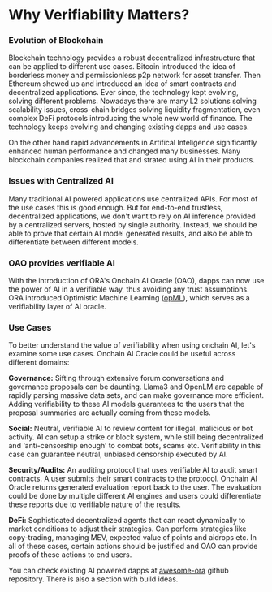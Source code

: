 # Why Verifiability Matters?



### Evolution of Blockchain

Blockchain technology provides a robust decentralized infrastructure that can be applied to different use cases. Bitcoin introduced the idea of borderless money and permissionless p2p network for asset transfer. Then Ethereum showed up and introduced an idea of smart contracts and decentralized applications. Ever since, the technology kept evolving, solving different problems. Nowadays there are many L2 solutions solving scalability issues, cross-chain bridges solving liquidity fragmentation, even complex DeFi protocols introducing the whole new world of finance. The technology keeps evolving and changing existing dapps and use cases.

On the other hand rapid advancements in Artifical Inteligence significantly enhanced human performance and changed many businesses. Many blockchain companies realized that and strated using AI in their products.

### Issues with Centralized AI

Many traditional AI powered applications use centralized APIs. For most of the use cases this is good enough. But for end-to-end trustless, decentralized applications, we don't want to rely on AI inference provided by a centralized servers, hosted by single authority. Instead, we should be able to prove that certain AI model generated results, and also be able to differentiate between different models.

### OAO provides verifiable AI

With the introduction of ORA's Onchain AI Oracle (OAO), dapps can now use the power of AI in a verifiable way, thus avoiding any trust assumptions. ORA introduced Optimistic Machine Learning ([opML](../../technology/proving-frameworks-zkml-opml-opp-ai/opml.md)), which serves as a verifiability layer of AI oracle.

### Use Cases

To better understand the value of verifiability when using onchain AI, let's examine some use cases. Onchain AI Oracle could be useful across different domains:

**Governance:** Sifting through extensive forum conversations and governance proposals can be daunting. Llama3 and OpenLM are capable of rapidly parsing massive data sets, and can make governance more efficient. Adding verifiability to these AI models guarantees to the users that the proposal summaries are actually coming from these models.

**Social:** Neutral, verifiable AI to review content for illegal, malicious or bot activity. AI can setup a strike or block system, while still being decentralized and ‘anti-censorship enough’ to combat bots, scams etc. Verifiability in this case can guarantee neutral, unbiased censorship executed by AI.

**Security/Audits:** An auditing protocol that uses verifiable AI to audit smart contracts. A user submits their smart contracts to the protocol. Onchain AI Oracle returns generated evaluation report back to the user. The evaluation could be done by multiple different AI engines and users could differentiate these reports due to verifiable nature of the results.

**DeFi:** Sophisticated decentralized agents that can react dynamically to market conditions to adjust their strategies. Can perform strategies like copy-trading, managing MEV, expected value of points and aidrops etc. In all of these cases, certain actions should be justified and OAO can provide proofs of these actions to end users.

You can check existing AI powered dapps at [awesome-ora](https://github.com/ora-io/awesome-ora) github repository. There is also a section with build ideas.
